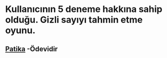 # Kullanıcının 5 deneme hakkına sahip olduğu. Gizli sayıyı tahmin etme oyunu.

## [Patika](https://app.patika.dev) -Ödevidir